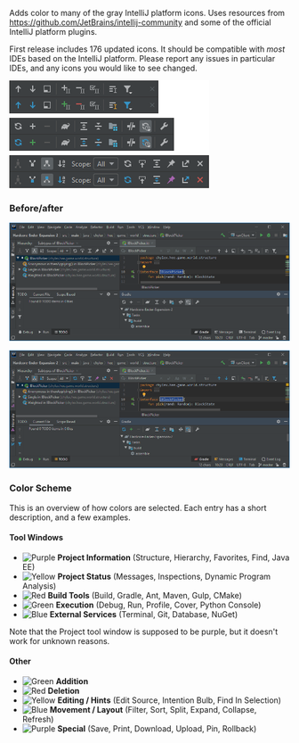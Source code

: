 Adds color to many of the gray IntelliJ platform icons. Uses resources from https://github.com/JetBrains/intellij-community and some of the official IntelliJ platform plugins.

First release includes 176 updated icons. It should be compatible with *most* IDEs based on the IntelliJ platform. Please report any issues in particular IDEs, and any icons you would like to see changed.

![Example IDE elements](https://github.com/chylex/IntelliJ-Colored-Icons/blob/master/.github/readme/elements.png)

### Before/after

![IDE screenshot (before)](https://github.com/chylex/IntelliJ-Colored-Icons/blob/master/.github/readme/before.png)

![IDE screenshot (after)](https://github.com/chylex/IntelliJ-Colored-Icons/blob/master/.github/readme/after.png)

### Color Scheme

This is an overview of how colors are selected. Each entry has a short description, and a few examples.

#### Tool Windows

* ![Purple](https://placehold.it/15/A664AE/000000?text=+) **Project Information** (Structure, Hierarchy, Favorites, Find, Java EE)
* ![Yellow](https://placehold.it/15/F0A732/000000?text=+) **Project Status** (Messages, Inspections, Dynamic Program Analysis)
* ![Red](https://placehold.it/15/C75450/000000?text=+) **Build Tools** (Build, Gradle, Ant, Maven, Gulp, CMake)
* ![Green](https://placehold.it/15/499C54/000000?text=+) **Execution** (Debug, Run, Profile, Cover, Python Console)
* ![Blue](https://placehold.it/15/3592C4/000000?text=+) **External Services** (Terminal, Git, Database, NuGet)

Note that the Project tool window is supposed to be purple, but it doesn't work for unknown reasons.

#### Other

* ![Green](https://placehold.it/15/499C54/000000?text=+) **Addition**
* ![Red](https://placehold.it/15/C75450/000000?text=+) **Deletion**
* ![Yellow](https://placehold.it/15/F0A732/000000?text=+) **Editing / Hints** (Edit Source, Intention Bulb, Find In Selection)
* ![Blue](https://placehold.it/15/3592C4/000000?text=+) **Movement / Layout** (Filter, Sort, Split, Expand, Collapse, Refresh)
* ![Purple](https://placehold.it/15/A664AE/000000?text=+) **Special** (Save, Print, Download, Upload, Pin, Rollback)

